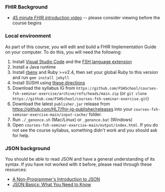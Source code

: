 ### FHIR Background

- [45 minute FHIR introduction video](https://www.youtube.com/watch?v=rJ_VEKiR55I) -- please consider viewing before the course begins

### Local environment

As part of this course, you will edit and build a FHIR Implementation Guide on your computer. To do this, you will need the following:

1. Install [Visual Studio Code](https://code.visualstudio.com) and the [FSH language extension](https://marketplace.visualstudio.com/items?itemName=kmahalingam.vscode-language-fsh)
2. Install a Java runtime
3. Install [rbenv](https://github.com/rbenv/rbenv) and Ruby >=v2.4, then set your global Ruby to this version and run `gem install jekyll`
4. Install SUSHI using [these directions](https://fshschool.org/docs/sushi/installation/)
5. Download the syllabus IG from `https://github.com/FSHSchool/courses-fsh-seminar-exercise/archive/refs/heads/main.zip` (or `git clone https://github.com/FSHSchool/courses-fsh-seminar-exercise.git`)
6. Download the latest `publisher.jar` release from <https://github.com/HL7/fhir-ig-publisher/releases> into your `courses-fsh-seminar-exercise-main/input-cache/` folder.
7. Run `./_genonce.sh` (Mac/Linux) or `_genonce.bat` (Windows)
8. Open `courses-fsh-seminar-exercise-main/output/index.html`. If you do not see the course syllabus, something didn't work and you should ask for help.

### JSON background

You should be able to read JSON and have a general understanding of its syntax. If you have not worked with it before, please read through these resources:

- [A Non-Programmer's Introduction to JSON](https://blog.scottlowe.org/2013/11/08/a-non-programmers-introduction-to-json/)
- [JSON Basics: What You Need to Know](https://www.elated.com/json-basics/)